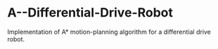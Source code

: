 # A--Differential-Drive-Robot
Implementation of A* motion-planning algorithm for a differential drive robot.
